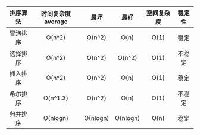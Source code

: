
|排序算法|时间复杂度average|最坏|最好|空间复杂度|稳定性|
| :--: | :--: | :--: | :--: | :--: | :--: |
| 冒泡排序 | O(n^2)| O(n^2) | O(n) | O(1) |  稳定|
| 选择排序 | O(n^2)| O(n^2) | O(n^2)|O(1)| 不稳定|
| 插入排序 | O(n^2)| O(n^2) | O(n) | O(1)|稳定|
| 希尔排序 | O(n^1.3)| O(n^2) | O(n) | O(1)|不稳定|
| 归并排序 |O(nlogn) |O(nlogn)|O(nlogn)|O(n)|稳定|
